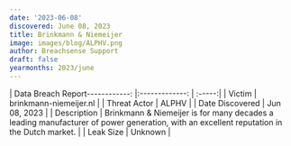 ```yaml
---
date: '2023-06-08'
discovered: June 08, 2023
title: Brinkmann & Niemeijer
image: images/blog/ALPHV.png
author: Breachsense Support
draft: false
yearmonths: 2023/june
---
```


| Data Breach Report------------:     |:-------------:    | :-----:|
| Victim      | brinkmann-niemeijer.nl      | 
| Threat Actor      | ALPHV      | 
| Date Discovered      | Jun 08, 2023      | 
| Description      | Brinkmann & Niemeijer is for many decades a leading manufacturer of power generation, with an excellent reputation in the Dutch market.      | 
| Leak Size      | Unknown      | 

